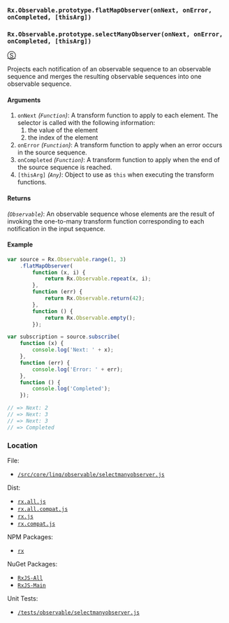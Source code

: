 ### `Rx.Observable.prototype.flatMapObserver(onNext, onError, onCompleted, [thisArg])`
### `Rx.Observable.prototype.selectManyObserver(onNext, onError, onCompleted, [thisArg])`
[&#x24C8;](https://github.com/Reactive-Extensions/RxJS/blob/master/src/core/linq/observable/selectmanyobserver.js "View in source") 

Projects each notification of an observable sequence to an observable sequence and merges the resulting observable sequences into one observable sequence.

#### Arguments
1. `onNext` *(`Function`)*:  A transform function to apply to each element. The selector is called with the following information:
    1. the value of the element
    2. the index of the element
2. `onError` *(`Function`)*: A transform function to apply when an error occurs in the source sequence.
3. `onCompleted` *(`Function`)*: A transform function to apply when the end of the source sequence is reached.
4. `[thisArg]` *(`Any`)*: Object to use as `this` when executing the transform functions.
 
#### Returns
*(`Observable`)*: An observable sequence whose elements are the result of invoking the one-to-many transform function corresponding to each notification in the input sequence.

#### Example
```js
var source = Rx.Observable.range(1, 3)
    .flatMapObserver(
        function (x, i) {
            return Rx.Observable.repeat(x, i);
        },
        function (err) {
            return Rx.Observable.return(42);
        },
        function () {
            return Rx.Observable.empty();
        });

var subscription = source.subscribe(
    function (x) {
        console.log('Next: ' + x);
    },
    function (err) {
        console.log('Error: ' + err);   
    },
    function () {
        console.log('Completed');   
    });

// => Next: 2 
// => Next: 3 
// => Next: 3 
// => Completed  
```

### Location

File:
- [`/src/core/linq/observable/selectmanyobserver.js`](https://github.com/Reactive-Extensions/RxJS/blob/master/src/core/linq/observable/selectmanyobserver.js)

Dist:
- [`rx.all.js`](https://github.com/Reactive-Extensions/RxJS/blob/master/dist/rx.all.js)
- [`rx.all.compat.js`](https://github.com/Reactive-Extensions/RxJS/blob/master/dist/rx.all.compat.js)
- [`rx.js`](https://github.com/Reactive-Extensions/RxJS/blob/master/dist/rx.js)
- [`rx.compat.js`](https://github.com/Reactive-Extensions/RxJS/blob/master/dist/rx.compat.js)

NPM Packages:
- [`rx`](https://www.npmjs.org/package/rx)

NuGet Packages:
- [`RxJS-All`](http://www.nuget.org/packages/RxJS-All/)
- [`RxJS-Main`](http://www.nuget.org/packages/RxJS-Main/)

Unit Tests:
- [`/tests/observable/selectmanyobserver.js`](https://github.com/Reactive-Extensions/RxJS/blob/master/tests/observable/selectmanyobserver.js)